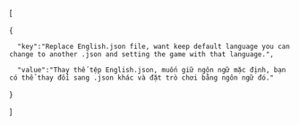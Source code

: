 
[

   {
   
      "key":"Replace English.json file, want keep default language you can change to another .json and setting the game with that language.",
      
      "value":"Thay thế tệp English.json, muốn giữ ngôn ngữ mặc định, bạn có thể thay đổi sang .json khác và đặt trò chơi bằng ngôn ngữ đó."
      
   }
   
]
